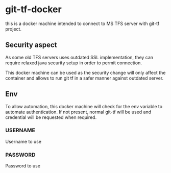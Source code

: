 # git-tf-docker
this is a docker machine intended to connect to MS TFS server with git-tf project. 

## Security aspect
As some old TFS servers uses outdated SSL implementation, they can require relaxed java security setup in order to permit connection. 

This docker machine can be used as the security change will only affect the container and allows to run git tf in a safer manner against outdated server.

## Env
To allow automation, this docker machine will check for the env variable to automate authentication.
If not present, normal git-tf will be used and credential will be requested when required.

### USERNAME
Username to use

### PASSWORD
Password to use



